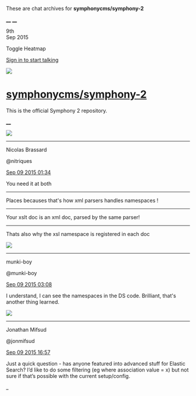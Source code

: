 These are chat archives for **symphonycms/symphony-2**

[__](/symphonycms/symphony-2/archives/2015/09/10)
[__](/symphonycms/symphony-2/archives/2015/09/08)

9th  
Sep 2015

Toggle Heatmap

[Sign in to start talking](/login?action=login&button=archive-login)

![](https://avatars-02.gitter.im/group/iv/3/57542c45c43b8c601977197e?s=48)

#  [symphonycms/symphony-2](/symphonycms/symphony-2)

This is the official Symphony 2 repository.

[ __ ](/orgs/symphonycms/rooms "More symphonycms rooms" )

![](https://avatars1.githubusercontent.com/u/771169?v=3&s=30)

__ __

Nicolas Brassard

@nitriques

[Sep 09 2015
01:34](https://gitter.im/symphonycms/symphony-2?at=55ef8cb6d121757e4d206f11 ""
)

You need it at both

__ __

Places becauses that's how xml parsers handles namespaces !

__ __

Your xslt doc is an xml doc, parsed by the same parser!

__ __

Thats also why the xsl namespace is registered in each doc

![](https://avatars1.githubusercontent.com/u/4517581?v=3&s=30)

__ __

munki-boy

@munki-boy

[Sep 09 2015
03:08](https://gitter.im/symphonycms/symphony-2?at=55efa2b496450ece4d880d9f ""
)

I understand, I can see the namespaces in the DS code. Brilliant, that's
another thing learned.

![](https://avatars1.githubusercontent.com/u/859775?v=3&s=30)

__ __

Jonathan Mifsud

@jonmifsud

[Sep 09 2015
16:57](https://gitter.im/symphonycms/symphony-2?at=55f064f324362d5253fe6d36 ""
)

Just a quick question - has anyone featured into advanced stuff for Elastic
Search? I’d like to do some filtering (eg where association value = x) but not
sure if that’s possible with the current setup/config.

_

